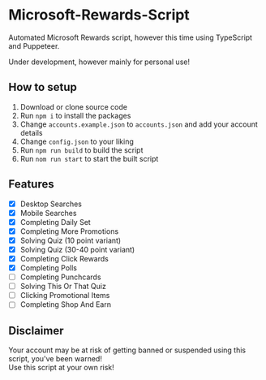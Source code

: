 # Microsoft-Rewards-Script
Automated Microsoft Rewards script, however this time using TypeScript and Puppeteer.

Under development, however mainly for personal use!

## How to setup ##
1. Download or clone source code
2. Run `npm i` to install the packages
3. Change `accounts.example.json` to `accounts.json` and add your account details
4. Change `config.json` to your liking
5. Run `npm run build` to build the script
6. Run `nom run start` to start the built script

## Features ##
- [x] Desktop Searches
- [x] Mobile Searches
- [x] Completing Daily Set
- [x] Completing More Promotions
- [x] Solving Quiz (10 point variant)
- [x] Solving Quiz (30-40 point variant)
- [x] Completing Click Rewards
- [x] Completing Polls
- [ ] Completing Punchcards
- [ ] Solving This Or That Quiz
- [ ] Clicking Promotional Items
- [ ] Completing Shop And Earn

## Disclaimer ##
Your account may be at risk of getting banned or suspended using this script, you've been warned!
<br /> 
Use this script at your own risk!
